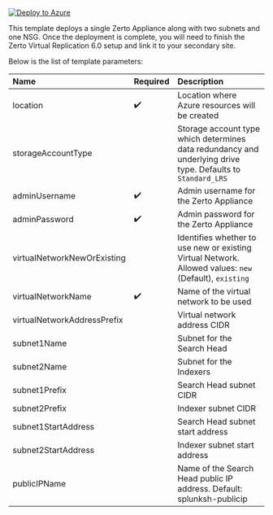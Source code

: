 
[![Deploy to Azure](https://azuredeploy.net/deploybutton.png)](https://portal.azure.com/#create/Microsoft.Template/uri/https%3A%2F%2Fraw.githubusercontent.com%2Fpaulcradduck%2FAzure-Zerto%2Fmaster%2Fazuredeploy.json)

This template deploys a single Zerto Appliance along with two subnets and one NSG. Once the deployment is complete, you will need to finish the Zerto Virtual Replication 6.0 setup and link it to your secondary site.

Below is the list of template parameters:

| Name   | Required | Description |
|:--- |:--- |:---|
| location | :heavy_check_mark: | Location where Azure resources will be created |
| storageAccountType | | Storage account type which determines data redundancy and underlying drive type. Defaults to `Standard_LRS` |
| adminUsername | :heavy_check_mark: | Admin username for the Zerto Appliance |
| adminPassword | :heavy_check_mark: | Admin password for the Zerto Appliance |
| virtualNetworkNewOrExisting | | Identifies whether to use new or existing Virtual Network. Allowed values: `new` (Default), `existing` 
| virtualNetworkName | :heavy_check_mark: | Name of the virtual network to be used |
| virtualNetworkAddressPrefix | | Virtual network address CIDR |
| subnet1Name | | Subnet for the Search Head |
| subnet2Name | | Subnet for the Indexers |
| subnet1Prefix | | Search Head subnet CIDR |
| subnet2Prefix | | Indexer subnet CIDR |
| subnet1StartAddress | | Search Head subnet start address |
| subnet2StartAddress | | Indexer subnet start address |
| publicIPName | | Name of the Search Head public IP address. Default: splunksh-publicip |



